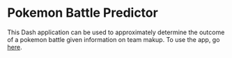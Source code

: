 # Pokemon Battle Predictor

This Dash application can be used to approximately determine the outcome of a pokemon battle given information on team makup. To use the app, go [here](https://pokemon-battle-analysis.herokuapp.com/).